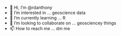 - 👋 Hi, I’m @rdanthony
- 👀 I’m interested in ... geoscience data
- 🌱 I’m currently learning ... R
- 💞️ I’m looking to collaborate on ... geosciencey things
- 📫 How to reach me ... dm me

<!---
rdanthony/rdanthony is a ✨ special ✨ repository because its `README.md` (this file) appears on your GitHub profile.
You can click the Preview link to take a look at your changes.
--->
